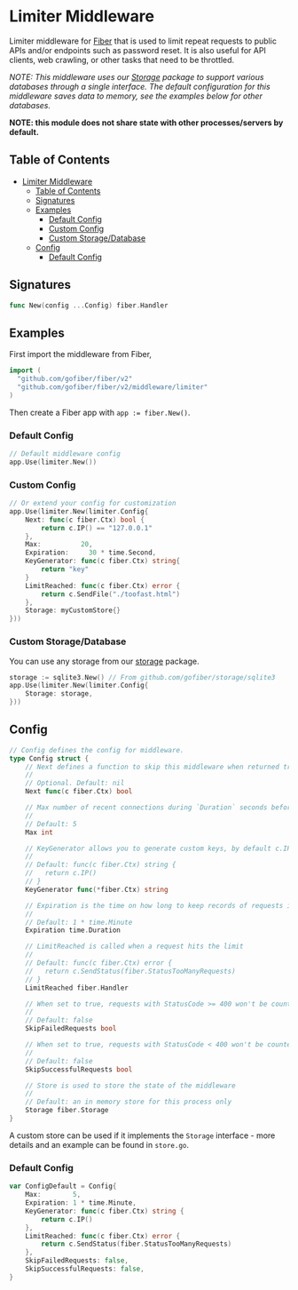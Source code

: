 # Limiter Middleware

Limiter middleware for [Fiber](https://github.com/gofiber/fiber) that is used to limit repeat requests to public APIs and/or endpoints such as password reset. It is also useful for API clients, web crawling, or other tasks that need to be throttled.

_NOTE: This middleware uses our [Storage](https://github.com/gofiber/storage) package to support various databases through a single interface. The default configuration for this middleware saves data to memory, see the examples below for other databases._

**NOTE: this module does not share state with other processes/servers by default.**

## Table of Contents

- [Limiter Middleware](#limiter-middleware)
	- [Table of Contents](#table-of-contents)
	- [Signatures](#signatures)
	- [Examples](#examples)
		- [Default Config](#default-config)
		- [Custom Config](#custom-config)
		- [Custom Storage/Database](#custom-storagedatabase)
	- [Config](#config)
		- [Default Config](#default-config-1)

## Signatures

```go
func New(config ...Config) fiber.Handler
```

## Examples

First import the middleware from Fiber,

```go
import (
  "github.com/gofiber/fiber/v2"
  "github.com/gofiber/fiber/v2/middleware/limiter"
)
```

Then create a Fiber app with `app := fiber.New()`.

### Default Config

```go
// Default middleware config
app.Use(limiter.New())
```

### Custom Config

```go
// Or extend your config for customization
app.Use(limiter.New(limiter.Config{
	Next: func(c fiber.Ctx) bool {
		return c.IP() == "127.0.0.1"
	},
	Max:          20,
	Expiration:     30 * time.Second,
	KeyGenerator: func(c fiber.Ctx) string{
  		return "key"
	}
	LimitReached: func(c fiber.Ctx) error {
		return c.SendFile("./toofast.html")
	},
	Storage: myCustomStore{}
}))
```

### Custom Storage/Database

You can use any storage from our [storage](https://github.com/gofiber/storage/) package.

```go
storage := sqlite3.New() // From github.com/gofiber/storage/sqlite3
app.Use(limiter.New(limiter.Config{
	Storage: storage,
}))
```

## Config

```go
// Config defines the config for middleware.
type Config struct {
	// Next defines a function to skip this middleware when returned true.
	//
	// Optional. Default: nil
	Next func(c fiber.Ctx) bool

	// Max number of recent connections during `Duration` seconds before sending a 429 response
	//
	// Default: 5
	Max int

	// KeyGenerator allows you to generate custom keys, by default c.IP() is used
	//
	// Default: func(c fiber.Ctx) string {
	//   return c.IP()
	// }
	KeyGenerator func(*fiber.Ctx) string

	// Expiration is the time on how long to keep records of requests in memory
	//
	// Default: 1 * time.Minute
	Expiration time.Duration

	// LimitReached is called when a request hits the limit
	//
	// Default: func(c fiber.Ctx) error {
	//   return c.SendStatus(fiber.StatusTooManyRequests)
	// }
	LimitReached fiber.Handler

	// When set to true, requests with StatusCode >= 400 won't be counted.
	//
	// Default: false
	SkipFailedRequests bool

	// When set to true, requests with StatusCode < 400 won't be counted.
	//
	// Default: false
	SkipSuccessfulRequests bool

	// Store is used to store the state of the middleware
	//
	// Default: an in memory store for this process only
	Storage fiber.Storage
}
```

A custom store can be used if it implements the `Storage` interface - more details and an example can be found in `store.go`.

### Default Config

```go
var ConfigDefault = Config{
	Max:        5,
	Expiration: 1 * time.Minute,
	KeyGenerator: func(c fiber.Ctx) string {
		return c.IP()
	},
	LimitReached: func(c fiber.Ctx) error {
		return c.SendStatus(fiber.StatusTooManyRequests)
	},
	SkipFailedRequests: false,
	SkipSuccessfulRequests: false,
}
```
